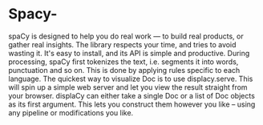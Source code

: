 # Spacy-
spaCy is designed to help you do real work — to build real products,
or gather real insights. The library respects your time, and tries to avoid wasting it.
It's easy to install, and its API is simple and productive.
During processing, spaCy first tokenizes the text, i.e. segments it into words, punctuation and so on. 
This is done by applying rules specific to each language. 
The quickest way to visualize Doc is to use displacy.serve. 
This will spin up a simple web server and let you view the result straight from your browser. 
displaCy can either take a single Doc or a list of Doc objects as its first argument. 
This lets you construct them however you like – using any pipeline or modifications you like.
